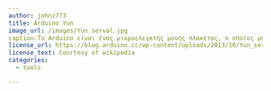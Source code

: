 ```yaml
---
author: johnz773
title: Arduino Yun
image_url: /images/Yun_serval.jpg
caption:Το Arduino είναι ένας μικροελεγκτής μονής πλακέτας, o oποίος μπορεί να προγραμματιστεί με τη γλώσσα Wiring.
license_url: https://blog.arduino.cc/wp-content/uploads/2013/10/Yun_serval.jpg
license_text: Courtesy of wikipedia
categories:
  - tools

---
```

